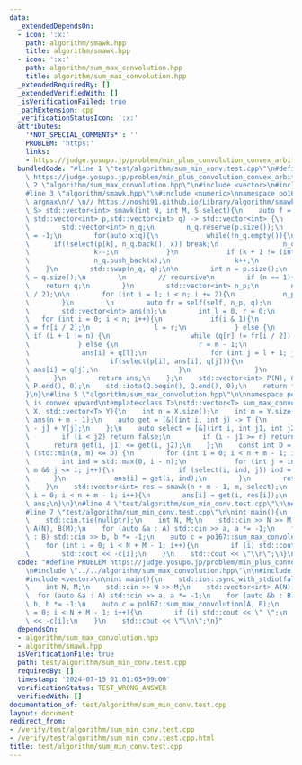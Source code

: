 ```yaml
---
data:
  _extendedDependsOn:
  - icon: ':x:'
    path: algorithm/smawk.hpp
    title: algorithm/smawk.hpp
  - icon: ':x:'
    path: algorithm/sum_max_convolution.hpp
    title: algorithm/sum_max_convolution.hpp
  _extendedRequiredBy: []
  _extendedVerifiedWith: []
  _isVerificationFailed: true
  _pathExtension: cpp
  _verificationStatusIcon: ':x:'
  attributes:
    '*NOT_SPECIAL_COMMENTS*': ''
    PROBLEM: 'https:'
    links:
    - https://judge.yosupo.jp/problem/min_plus_convolution_convex_arbitrary
  bundledCode: "#line 1 \"test/algorithm/sum_min_conv.test.cpp\"\n#define PROBLEM\
    \ https://judge.yosupo.jp/problem/min_plus_convolution_convex_arbitrary\n\n#line\
    \ 2 \"algorithm/sum_max_convolution.hpp\"\n#include <vector>\n#include <algorithm>\n\
    #line 3 \"algorithm/smawk.hpp\"\n#include <numeric>\nnamespace po167{\n// return\
    \ argmax\n// \n// https://noshi91.github.io/Library/algorithm/smawk.cpp\ntemplate<class\
    \ S> std::vector<int> smawk(int N, int M, S select){\n    auto f = [&](auto self,\
    \ std::vector<int> p,std::vector<int> q) -> std::vector<int> {\n        // reduce\n\
    \        std::vector<int> n_q;\n        n_q.reserve(p.size());\n        int k\
    \ = -1;\n        for(auto x:q){\n            while(!n_q.empty()){\n          \
    \      if(!select(p[k], n_q.back(), x)) break;\n                n_q.pop_back();\n\
    \                k--;\n            }\n            if (k + 1 != (int)p.size()){\n\
    \                n_q.push_back(x);\n                k++;\n            }\n    \
    \    }\n        std::swap(n_q, q);\n\n        int n = p.size();\n        int m\
    \ = q.size();\n        \n        // recursive\n        if (n == 1){\n        \
    \    return q;\n        }\n        std::vector<int> n_p;\n        n_p.reserve(n\
    \ / 2);\n\n        for (int i = 1; i < n; i += 2){\n            n_p.push_back(p[i]);\n\
    \        }\n        \n        auto fr = self(self, n_p, q);\n        // interpolate\n\
    \        std::vector<int> ans(n);\n        int l = 0, r = 0;\n        \n     \
    \   for (int i = 0; i < n; i++){\n            if(i & 1){\n                ans[i]\
    \ = fr[i / 2];\n                l = r;\n            } else {\n               \
    \ if (i + 1 != n) {\n                    while (q[r] != fr[i / 2]) r++;\n    \
    \            } else {\n                    r = m - 1;\n                }\n   \
    \             ans[i] = q[l];\n                for (int j = l + 1; j <= r; j++){\n\
    \                    if(select(p[i], ans[i], q[j])){\n                       \
    \ ans[i] = q[j];\n                    }\n                }\n            }\n  \
    \      }\n        return ans;\n    };\n    std::vector<int> P(N), Q(M);\n    std::iota(P.begin(),\
    \ P.end(), 0);\n    std::iota(Q.begin(), Q.end(), 0);\n    return f(f, P, Q);\n\
    }\n}\n#line 5 \"algorithm/sum_max_convolution.hpp\"\n\nnamespace po167{\n// X\
    \ is convex upward\ntemplate<class T>\nstd::vector<T> sum_max_convolution(std::vector<T>\
    \ X, std::vector<T> Y){\n    int n = X.size();\n    int m = Y.size();\n    std::vector<T>\
    \ ans(n + m - 1);\n    auto get = [&](int i, int j) -> T {\n        return X[i\
    \ - j] + Y[j];\n    };\n    auto select = [&](int i, int j1, int j2) -> bool {\n\
    \        if (i < j2) return false;\n        if (i - j1 >= n) return true;\n  \
    \      return get(i, j1) <= get(i, j2);\n    };\n    const int D = 10;\n    if\
    \ (std::min(n, m) <= D) {\n        for (int i = 0; i < n + m - 1; i++){\n    \
    \        int ind = std::max(0, i - n);\n            for (int j = ind + 1; j <\
    \ m && j <= i; j++){\n                if (select(i, ind, j)) ind = j;\n      \
    \      }\n            ans[i] = get(i, ind);\n        }\n        return ans;\n\
    \    }\n    std::vector<int> res = smawk(n + m - 1, m, select);\n    for (int\
    \ i = 0; i < n + m - 1; i++){\n        ans[i] = get(i, res[i]);\n    }\n    return\
    \ ans;\n}\n}\n#line 4 \"test/algorithm/sum_min_conv.test.cpp\"\n\n#include <iostream>\n\
    #line 7 \"test/algorithm/sum_min_conv.test.cpp\"\n\nint main(){\n    std::ios::sync_with_stdio(false);\n\
    \    std::cin.tie(nullptr);\n    int N, M;\n    std::cin >> N >> M;\n    std::vector<int>\
    \ A(N), B(M);\n    for (auto &a : A) std::cin >> a, a *= -1;\n    for (auto &b\
    \ : B) std::cin >> b, b *= -1;\n    auto c = po167::sum_max_convolution(A, B);\n\
    \    for (int i = 0; i < N + M - 1; i++){\n        if (i) std::cout << \" \";\n\
    \        std::cout << -c[i];\n    }\n    std::cout << \"\\n\";\n}\n"
  code: "#define PROBLEM https://judge.yosupo.jp/problem/min_plus_convolution_convex_arbitrary\n\
    \n#include \"../../algorithm/sum_max_convolution.hpp\"\n\n#include <iostream>\n\
    #include <vector>\n\nint main(){\n    std::ios::sync_with_stdio(false);\n    std::cin.tie(nullptr);\n\
    \    int N, M;\n    std::cin >> N >> M;\n    std::vector<int> A(N), B(M);\n  \
    \  for (auto &a : A) std::cin >> a, a *= -1;\n    for (auto &b : B) std::cin >>\
    \ b, b *= -1;\n    auto c = po167::sum_max_convolution(A, B);\n    for (int i\
    \ = 0; i < N + M - 1; i++){\n        if (i) std::cout << \" \";\n        std::cout\
    \ << -c[i];\n    }\n    std::cout << \"\\n\";\n}"
  dependsOn:
  - algorithm/sum_max_convolution.hpp
  - algorithm/smawk.hpp
  isVerificationFile: true
  path: test/algorithm/sum_min_conv.test.cpp
  requiredBy: []
  timestamp: '2024-07-15 01:01:03+09:00'
  verificationStatus: TEST_WRONG_ANSWER
  verifiedWith: []
documentation_of: test/algorithm/sum_min_conv.test.cpp
layout: document
redirect_from:
- /verify/test/algorithm/sum_min_conv.test.cpp
- /verify/test/algorithm/sum_min_conv.test.cpp.html
title: test/algorithm/sum_min_conv.test.cpp
---
```

